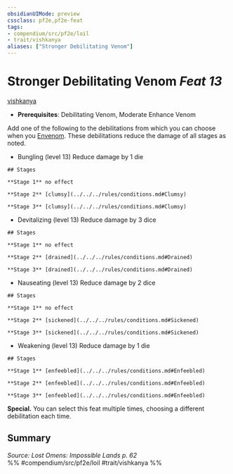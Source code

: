 ```yaml
---
obsidianUIMode: preview
cssclass: pf2e,pf2e-feat
tags:
- compendium/src/pf2e/loil
- trait/vishkanya
aliases: ["Stronger Debilitating Venom"]
---
```

# Stronger Debilitating Venom  *Feat 13*  
[vishkanya](../../rules/traits/vishkanya-loil.md)  

- **Prerequisites**: Debilitating Venom, Moderate Enhance Venom

Add one of the following to the debilitations from which you can choose when you [Envenom](../../rules/actions/envenom-loil.md). These debilitations reduce the damage of all stages as noted.

- Bungling (level 13) Reduce damage by 1 die

```ad-inline-affliction
## Stages

**Stage 1** no effect

**Stage 2** [clumsy](../../../rules/conditions.md#Clumsy)

**Stage 3** [clumsy](../../../rules/conditions.md#Clumsy)
```

- Devitalizing (level 13) Reduce damage by 3 dice

```ad-inline-affliction
## Stages

**Stage 1** no effect

**Stage 2** [drained](../../../rules/conditions.md#Drained)

**Stage 3** [drained](../../../rules/conditions.md#Drained)
```

- Nauseating (level 13) Reduce damage by 2 dice

```ad-inline-affliction
## Stages

**Stage 1** no effect

**Stage 2** [sickened](../../../rules/conditions.md#Sickened)

**Stage 3** [sickened](../../../rules/conditions.md#Sickened)
```

- Weakening (level 13) Reduce damage by 1 die

```ad-inline-affliction
## Stages

**Stage 1** [enfeebled](../../../rules/conditions.md#Enfeebled)

**Stage 2** [enfeebled](../../../rules/conditions.md#Enfeebled)

**Stage 3** [enfeebled](../../../rules/conditions.md#Enfeebled)
```

**Special.** You can select this feat multiple times, choosing a different debilitation each time.

## Summary

*Source: Lost Omens: Impossible Lands p. 62*  
%% #compendium/src/pf2e/loil #trait/vishkanya %%
